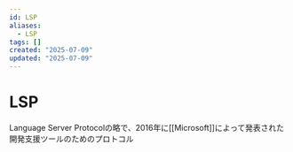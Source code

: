 ```yaml
---
id: LSP
aliases:
  - LSP
tags: []
created: "2025-07-09"
updated: "2025-07-09"
---
```


# LSP
Language Server Protocolの略で、2016年に[[Microsoft]]によって発表された開発支援ツールのためのプロトコル
